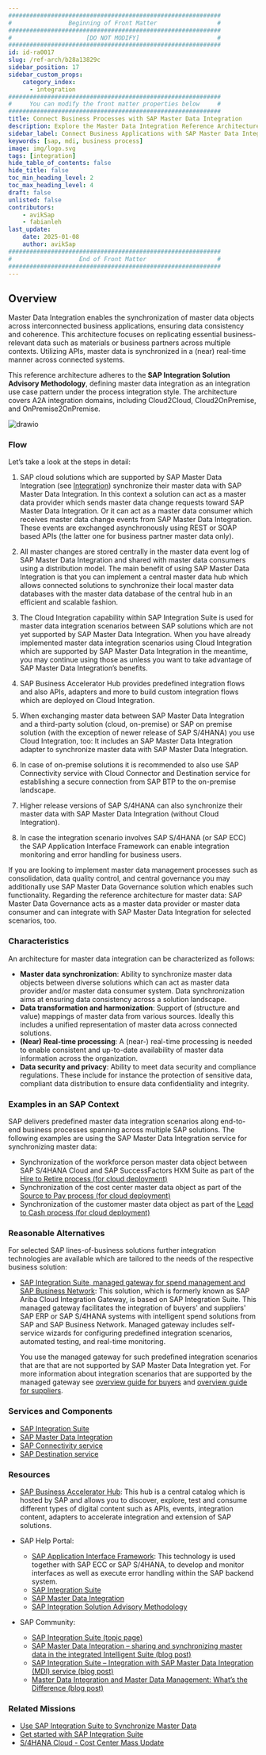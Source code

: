 ```yaml
---
############################################################
#                Beginning of Front Matter                 #
############################################################
#                     [DO NOT MODIFY]                      #
############################################################
id: id-ra0017
slug: /ref-arch/b28a13829c
sidebar_position: 17
sidebar_custom_props:
    category_index:
      - integration
############################################################
#     You can modify the front matter properties below     #
############################################################
title: Connect Business Processes with SAP Master Data Integration
description: Explore the Master Data Integration Reference Architecture to synchronize and manage business-critical data across SAP and third-party solutions. Learn best practices for data consistency, real-time processing, and secure integration using SAP Integration Suite and SAP Master Data Integration.
sidebar_label: Connect Business Applications with SAP Master Data Integration
keywords: [sap, mdi, business process]
image: img/logo.svg
tags: [integration]
hide_table_of_contents: false
hide_title: false
toc_min_heading_level: 2
toc_max_heading_level: 4
draft: false
unlisted: false
contributors:
    - avikSap
    - fabianleh
last_update:
    date: 2025-01-08
    author: avikSap
############################################################
#                   End of Front Matter                    #
############################################################
---
```


## Overview
Master Data Integration enables the synchronization of master data objects across interconnected business applications, ensuring data consistency and coherence. This architecture focuses on replicating essential business-relevant data such as materials or business partners across multiple contexts. Utilizing APIs, master data is synchronized in a (near) real-time manner across connected systems.

This reference architecture adheres to the **SAP Integration Solution Advisory Methodology**, defining master data integration as an integration use case pattern under the process integration style. The architecture covers A2A integration domains, including Cloud2Cloud, Cloud2OnPremise, and OnPremise2OnPremise.

![drawio](drawio/master-data-integration.drawio)

### Flow

Let’s take a look at the steps in detail:
1. SAP cloud solutions which are supported by SAP Master Data Integration (see [Integration](https://help.sap.com/docs/master-data-integration/sap-master-data-integration-prod/integration?locale=en-US)) synchronize their master data with SAP Master Data Integration. In this context a solution can act as a master data provider which sends master data change requests toward SAP Master Data Integration. Or it can act as a master data consumer which receives master data change events from SAP Master Data Integration. These events are exchanged asynchronously using REST or SOAP based APIs (the latter one for business partner master data only).
   
2. All master changes are stored centrally in the master data event log of SAP Master Data Integration and shared with master data consumers using a distribution model. The main benefit of using SAP Master Data Integration is that you can implement a central master data hub which allows connected solutions to synchronize their local master data databases with the master data database of the central hub in an efficient and scalable fashion.
   
3. The Cloud Integration capability within SAP Integration Suite is used for master data integration scenarios between SAP solutions which are not yet supported by SAP Master Data Integration. When you have already implemented master data integration scenarios using Cloud Integration which are supported by SAP Master Data Integration in the meantime, you may continue using those as unless you want to take advantage of SAP Master Data Integration’s benefits.
   
4. SAP Business Accelerator Hub provides predefined integration flows and also APIs, adapters and more to build custom integration flows which are deployed on Cloud Integration.
   
5. When exchanging master data between SAP Master Data Integration and a third-party solution (cloud, on-premise) or SAP on premise solution (with the exception of newer release of SAP S/4HANA) you use Cloud Integration, too: It includes an SAP Master Data Integration adapter to synchronize master data with SAP Master Data Integration.
    
6. In case of on-premise solutions it is recommended to also use SAP Connectivity service with Cloud Connector and Destination service for establishing a secure connection from SAP BTP to the on-premise landscape.
   
7. Higher release versions of SAP S/4HANA can also synchronize their master data with SAP Master Data Integration (without Cloud Integration).
   
8. In case the integration scenario involves SAP S/4HANA (or SAP ECC) the SAP Application Interface Framework can enable integration monitoring and error handling for business users.
    
If you are looking to implement master data management processes such as consolidation, data quality control, and central governance you may additionally use SAP Master Data Governance solution which enables such functionality. Regarding the reference architecture for master data: SAP Master Data Governance acts as a master data provider or master data consumer and can integrate with SAP Master Data Integration for selected scenarios, too.

### Characteristics
An architecture for master data integration can be characterized as follows:
- **Master data synchronization**: Ability to synchronize master data objects between diverse solutions which can act as master data provider and/or master data consumer system. Data synchronization aims at ensuring data consistency across a solution landscape.
- **Data transformation and harmonization**: Support of (structure and value) mappings of master data from various sources. Ideally this includes a unified representation of master data across connected solutions.
- **(Near) Real-time processing**: A (near-) real-time processing is needed to enable consistent and up-to-date availability of master data information across the organization.
- **Data security and privacy**: Ability to meet data security and compliance regulations. These include for instance the protection of sensitive data, compliant data distribution to ensure data confidentiality and integrity.

### Examples in an SAP Context
SAP delivers predefined master data integration scenarios along end-to-end business processes spanning across multiple SAP solutions. The following examples are using the SAP Master Data Integration service for synchronizing master data:
- Synchronization of the workforce person master data object between SAP S/4HANA Cloud and SAP SuccessFactors HXM Suite as part of the [Hire to Retire process (for cloud deployment)](https://api.sap.com/dfd/HR1C1-DFDDataFlowsforHRData)
- Synchronization of the cost center master data object as part of the [Source to Pay process (for cloud deployment)](https://api.sap.com/dfd/SP1C1-DFDMasterDataFlows)
- Synchronization of the customer master data object as part of the [Lead to Cash process (for cloud deployment)](https://api.sap.com/dfd/LC1C1-DFDMasterDataFlowforBusinessPartnerCustomer)
  
### Reasonable Alternatives
For selected SAP lines-of-business solutions further integration technologies are available which are tailored to the needs of the respective business solution: 
- [SAP Integration Suite, managed gateway for spend management and SAP Business Network](https://help.sap.com/docs/sisgw?locale=en-US): This solution, which is formerly known as SAP Ariba Cloud Integration Gateway, is based on SAP Integration Suite. This managed gateway facilitates the integration of buyers' and suppliers' SAP ERP or SAP S/4HANA systems with intelligent spend solutions from SAP and SAP Business Network. Managed gateway includes self-service wizards for configuring predefined integration scenarios, automated testing, and real-time monitoring.
  
    You use the managed gateway for such predefined integration scenarios that are that are not supported by SAP Master Data Integration yet. For more information about integration scenarios that are supported by the managed gateway see [overview guide for buyers](https://help.sap.com/docs/ARIBA_CIG/1b1724b5f3e248568430b640c0412c24/dabf918d862847728f00d80025e38f28.html?locale=en-US) and [overview guide for suppliers](https://help.sap.com/docs/ARIBA_CIG/791693e960f6494b8ea0a0bae07d406c/f13af7d9e5ea4bee9afb40249063833d.html?locale=en-US).

### Services and Components
- [SAP Integration Suite](https://discovery-center.cloud.sap/serviceCatalog/integration-suite?region=all)
- [SAP Master Data Integration](https://discovery-center.cloud.sap/serviceCatalog/master-data-integration?region=all) 
- [SAP Connectivity service](https://discovery-center.cloud.sap/serviceCatalog/connectivity-service?region=all)
- [SAP Destination service](https://discovery-center.cloud.sap/serviceCatalog/destination?service_plan=lite&region=all)
  
### Resources
- [SAP Business Accelerator Hub](https://hub.sap.com): This hub is a central catalog which is hosted by SAP and allows you to discover, explore, test and consume different types of digital content such as APIs, events, integration content, adapters to accelerate integration and extension of SAP solutions.
  
- SAP Help Portal:
    - [SAP Application Interface Framework](https://help.sap.com/docs/SAP_APLICATION_INTERFACE_FRAMEWORK_OVERVIEW): This technology is used together with SAP ECC or SAP S/4HANA, to develop and monitor interfaces as well as execute error handling within the SAP backend system.
    - [SAP Integration Suite](https://help.sap.com/docs/integration-suite)
    - [SAP Master Data Integration](https://help.sap.com/docs/SAP_MASTER_DATA_INTEGRATION)
    - [SAP Integration Solution Advisory Methodology](https://help.sap.com/docs/architecture_guidance/f64ada51d9f44c83a751b96f955aad5a/85bcc8675d3e42718279bf7b87dafc2d.html?locale=en-US)
      
- SAP Community:
    - [SAP Integration Suite (topic page)](https://community.sap.com/topics/integration-suite)
    - [SAP Master Data Integration – sharing and synchronizing master data in the integrated Intelligent Suite (blog post)](https://blogs.sap.com/2020/07/21/sap-cloud-platform-master-data-integration-sharing-and-synchronizing-master-data-in-the-integrated-intelligent-suite/)
    - [SAP Integration Suite – Integration with SAP Master Data Integration (MDI) service (blog post)](https://blogs.sap.com/2022/05/20/sap-integration-suite-integration-with-sap-master-data-integration-mdi-service/) 
    - [Master Data Integration and Master Data Management: What’s the Difference (blog post)](https://blogs.sap.com/2020/10/23/master-data-integration-and-master-data-management-whats-the-difference/)
  
### Related Missions
- [Use SAP Integration Suite to Synchronize Master Data](https://discovery-center.cloud.sap/missiondetail/4248/4505/)
- [Get started with SAP Integration Suite](https://discovery-center.cloud.sap/missiondetail/3258/3327/)
- [S/4HANA Cloud - Cost Center Mass Update](https://discovery-center.cloud.sap/missiondetail/3419/3459/)
